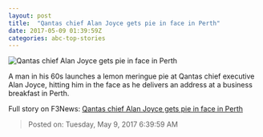 ```yaml
---
layout: post
title:  "Qantas chief Alan Joyce gets pie in face in Perth"
date: 2017-05-09 01:39:59Z
categories: abc-top-stories
---
```


![Qantas chief Alan Joyce gets pie in face in Perth](http://www.abc.net.au/news/linkableblob/8413676/data/abc-news-og-data.jpg)

A man in his 60s launches a lemon meringue pie at Qantas chief executive Alan Joyce, hitting him in the face as he delivers an address at a business breakfast in Perth.


Full story on F3News: [Qantas chief Alan Joyce gets pie in face in Perth](http://www.f3nws.com/n/3QFXJF)

> Posted on: Tuesday, May 9, 2017 6:39:59 AM
